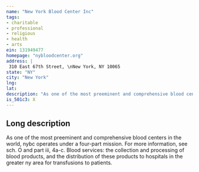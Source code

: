 ```yaml
---
name: "New York Blood Center Inc"
tags:
- charitable
- professional
- religious
- health
- arts
ein: 131949477
homepage: "nybloodcenter.org"
address: |
 310 East 67th Street, \nNew York, NY 10065
state: "NY"
city: "New York"
lng: 
lat: 
description: "As one of the most preeminent and comprehensive blood centers in the world, nybc operates under a four part mission. For more information, see sch. O and part iii, 4a-c. "
is_501c3: X
---
```


## Long description

As one of the most preeminent and comprehensive blood centers in the world, nybc operates under a four-part mission. For more information, see sch. O and part iii, 4a-c. Blood services: the collection and processing of blood products, and the distribution of these products to hospitals in the greater ny area for transfusions to patients. 
